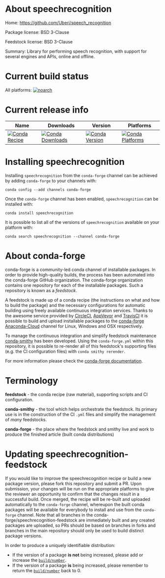 About speechrecognition
=======================

Home: https://github.com/Uberi/speech_recognition

Package license: BSD 3-Clause

Feedstock license: BSD 3-Clause

Summary: Library for performing speech recognition, with support for several engines and APIs, online and offline.



Current build status
====================

All platforms:
[![noarch](https://img.shields.io/circleci/project/github/conda-forge/speechrecognition-feedstock/master.svg?label=noarch)](https://circleci.com/gh/conda-forge/speechrecognition-feedstock)

Current release info
====================

| Name | Downloads | Version | Platforms |
| --- | --- | --- | --- |
| [![Conda Recipe](https://img.shields.io/badge/recipe-speechrecognition-green.svg)](https://anaconda.org/conda-forge/speechrecognition) | [![Conda Downloads](https://img.shields.io/conda/dn/conda-forge/speechrecognition.svg)](https://anaconda.org/conda-forge/speechrecognition) | [![Conda Version](https://img.shields.io/conda/vn/conda-forge/speechrecognition.svg)](https://anaconda.org/conda-forge/speechrecognition) | [![Conda Platforms](https://img.shields.io/conda/pn/conda-forge/speechrecognition.svg)](https://anaconda.org/conda-forge/speechrecognition) |

Installing speechrecognition
============================

Installing `speechrecognition` from the `conda-forge` channel can be achieved by adding `conda-forge` to your channels with:

```
conda config --add channels conda-forge
```

Once the `conda-forge` channel has been enabled, `speechrecognition` can be installed with:

```
conda install speechrecognition
```

It is possible to list all of the versions of `speechrecognition` available on your platform with:

```
conda search speechrecognition --channel conda-forge
```


About conda-forge
=================

conda-forge is a community-led conda channel of installable packages.
In order to provide high-quality builds, the process has been automated into the
conda-forge GitHub organization. The conda-forge organization contains one repository
for each of the installable packages. Such a repository is known as a *feedstock*.

A feedstock is made up of a conda recipe (the instructions on what and how to build
the package) and the necessary configurations for automatic building using freely
available continuous integration services. Thanks to the awesome service provided by
[CircleCI](https://circleci.com/), [AppVeyor](http://www.appveyor.com/)
and [TravisCI](https://travis-ci.org/) it is possible to build and upload installable
packages to the [conda-forge](https://anaconda.org/conda-forge)
[Anaconda-Cloud](http://docs.anaconda.org/) channel for Linux, Windows and OSX respectively.

To manage the continuous integration and simplify feedstock maintenance
[conda-smithy](http://github.com/conda-forge/conda-smithy) has been developed.
Using the ``conda-forge.yml`` within this repository, it is possible to re-render all of
this feedstock's supporting files (e.g. the CI configuration files) with ``conda smithy rerender``.

For more information please check the [conda-forge documentation](https://conda-forge.org/docs/).

Terminology
===========

**feedstock** - the conda recipe (raw material), supporting scripts and CI configuration.

**conda-smithy** - the tool which helps orchestrate the feedstock.
                   Its primary use is in the construction of the CI ``.yml`` files
                   and simplify the management of *many* feedstocks.

**conda-forge** - the place where the feedstock and smithy live and work to
                  produce the finished article (built conda distributions)


Updating speechrecognition-feedstock
====================================

If you would like to improve the speechrecognition recipe or build a new
package version, please fork this repository and submit a PR. Upon submission,
your changes will be run on the appropriate platforms to give the reviewer an
opportunity to confirm that the changes result in a successful build. Once
merged, the recipe will be re-built and uploaded automatically to the
`conda-forge` channel, whereupon the built conda packages will be available for
everybody to install and use from the `conda-forge` channel.
Note that all branches in the conda-forge/speechrecognition-feedstock are
immediately built and any created packages are uploaded, so PRs should be based
on branches in forks and branches in the main repository should only be used to
build distinct package versions.

In order to produce a uniquely identifiable distribution:
 * If the version of a package **is not** being increased, please add or increase
   the [``build/number``](http://conda.pydata.org/docs/building/meta-yaml.html#build-number-and-string).
 * If the version of a package **is** being increased, please remember to return
   the [``build/number``](http://conda.pydata.org/docs/building/meta-yaml.html#build-number-and-string)
   back to 0.